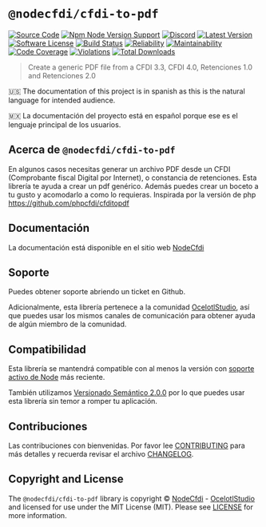 # `@nodecfdi/cfdi-to-pdf`

[![Source Code][badge-source]][source]
[![Npm Node Version Support][badge-node-version]][node-version]
[![Discord][badge-discord]][discord]
[![Latest Version][badge-release]][release]
[![Software License][badge-license]][license]
[![Build Status][badge-build]][build]
[![Reliability][badge-reliability]][reliability]
[![Maintainability][badge-maintainability]][maintainability]
[![Code Coverage][badge-coverage]][coverage]
[![Violations][badge-violations]][violations]
[![Total Downloads][badge-downloads]][downloads]

> Create a generic PDF file from a CFDI 3.3, CFDI 4.0, Retenciones 1.0 and Retenciones 2.0

:us: The documentation of this project is in spanish as this is the natural language for intended audience.

:mexico: La documentación del proyecto está en español porque ese es el lenguaje principal de los usuarios.

## Acerca de `@nodecfdi/cfdi-to-pdf`

En algunos casos necesitas generar un archivo PDF desde un CFDI (Comprobante fiscal Digital por Internet), o constancia
de retenciones. Esta librería te ayuda a crear un pdf genérico. Además puedes crear un boceto a tu gusto y acomodarlo a
como lo requieras. Inspirada por la versión de php <https://github.com/phpcfdi/cfditopdf>

## Documentación

La documentación está disponible en el sitio web [NodeCfdi](https://nodecfdi.com/librarys/cfdi-to-pdf/getting-started/)

## Soporte

Puedes obtener soporte abriendo un ticket en Github.

Adicionalmente, esta librería pertenece a la comunidad [OcelotlStudio](https://ocelotlstudio.com), así que puedes usar los mismos canales de comunicación para obtener ayuda de algún miembro de la comunidad.

## Compatibilidad

Esta librería se mantendrá compatible con al menos la versión con
[soporte activo de Node](https://nodejs.org/es/about/releases/) más reciente.

También utilizamos [Versionado Semántico 2.0.0](https://semver.org/lang/es/) por lo que puedes usar esta librería sin temor a romper tu aplicación.

## Contribuciones

Las contribuciones con bienvenidas. Por favor lee [CONTRIBUTING][] para más detalles y recuerda revisar el archivo [CHANGELOG][].

## Copyright and License

The `@nodecfdi/cfdi-to-pdf` library is copyright © [NodeCfdi](https://github.com/nodecfdi) - [OcelotlStudio](https://ocelotlstudio.com) and licensed for use under the MIT License (MIT). Please see [LICENSE][] for more information.

[contributing]: https://github.com/nodecfdi/.github/blob/main/docs/CONTRIBUTING.md
[changelog]: https://github.com/nodecfdi/cfdi-to-pdf/blob/main/CHANGELOG.md
[source]: https://github.com/nodecfdi/cfdi-to-pdf
[node-version]: https://www.npmjs.com/package/@nodecfdi/cfdi-to-pdf
[discord]: https://discord.gg/AsqX8fkW2k
[release]: https://www.npmjs.com/package/@nodecfdi/cfdi-to-pdf
[license]: https://github.com/nodecfdi/cfdi-to-pdf/blob/main/LICENSE
[build]: https://github.com/nodecfdi/cfdi-to-pdf/actions/workflows/build.yml?query=branch:main
[reliability]: https://sonarcloud.io/component_measures?id=nodecfdi_cfdi-to-pdf&metric=Reliability
[maintainability]: https://sonarcloud.io/component_measures?id=nodecfdi_cfdi-to-pdf&metric=Maintainability
[coverage]: https://sonarcloud.io/component_measures?id=nodecfdi_cfdi-to-pdf&metric=Coverage
[violations]: https://sonarcloud.io/project/issues?id=nodecfdi_cfdi-to-pdf&resolved=false
[downloads]: https://www.npmjs.com/package/@nodecfdi/cfdi-to-pdf
[badge-source]: https://img.shields.io/badge/source-nodecfdi/cfdi--to--pdf-blue.svg?logo=github
[badge-node-version]: https://img.shields.io/node/v/@nodecfdi/cfdi-to-pdf.svg?logo=nodedotjs
[badge-discord]: https://img.shields.io/discord/459860554090283019?logo=discord
[badge-release]: https://img.shields.io/npm/v/@nodecfdi/cfdi-to-pdf.svg?logo=npm
[badge-license]: https://img.shields.io/github/license/nodecfdi/cfdi-to-pdf.svg?logo=open-source-initiative
[badge-build]: https://img.shields.io/github/actions/workflow/status/nodecfdi/cfdi-to-pdf/build.yml?branch=main
[badge-reliability]: https://sonarcloud.io/api/project_badges/measure?project=nodecfdi_cfdi-to-pdf&metric=reliability_rating
[badge-maintainability]: https://sonarcloud.io/api/project_badges/measure?project=nodecfdi_cfdi-to-pdf&metric=sqale_rating
[badge-coverage]: https://img.shields.io/sonar/coverage/nodecfdi_cfdi-to-pdf/main?logo=sonarcloud&server=https%3A%2F%2Fsonarcloud.io
[badge-violations]: https://img.shields.io/sonar/violations/nodecfdi_cfdi-to-pdf/main?format=long&logo=sonarcloud&server=https%3A%2F%2Fsonarcloud.io
[badge-downloads]: https://img.shields.io/npm/dm/@nodecfdi/cfdi-to-pdf.svg?logo=npm
